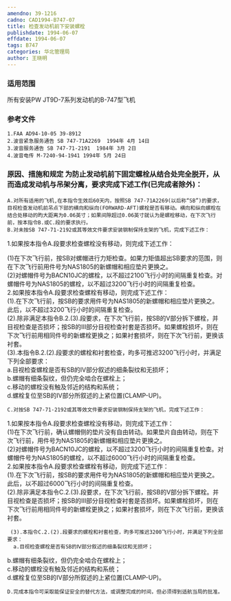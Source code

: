 ```yaml
---
amendno: 39-1216  
cadno: CAD1994-B747-07  
title: 检查发动机前下安装螺栓  
publishdate: 1994-06-07  
effdate: 1994-06-07  
tags: B747  
categories: 华北管理局  
author: 王晓明  
---
```

  
### 适用范围  
所有安装PW JT9D-7系列发动机的B-747型飞机  
  
<!--more-->  
### 参考文件  
    1.FAA AD94-10-05 39-8912  
    2.波音紧急服务通告 SB 747-71A2269  1994年 4月 14日  
    3.波音服务通告 SB 747-71-2191  1984年 3月 2日  
    4.波音电传 M-7240-94-1941 1994年 5月 24日  
  
### 原因、措施和规定     为防止发动机前下固定螺栓从结合处完全脱开，从而造成发动机与吊架分离，要求完成下述工作(已完成者除外)：  
    A.对所有适用的飞机,在本指令生效后60天内，按照SB 747-71A2269(以后称“SB”)的要求，目视检查发动机前吊点下部的横向和纵向(FORWARD-AFT)螺栓是否有移动。横向和纵向螺栓在结合处移动的昀大距离为0.06英寸；如果间隙超过0.06英寸就认为是螺栓移动，在下次飞行前，按本指令B.或C.段的要求执行。  
    B.对未按SB 747-71-2192或其等效文件要求安装钢制保持支架的飞机，完成下述工作：  
  
1.如果按本指令A.段要求检查螺栓没有移动，则完成下述工作：  
  
(1)在下次飞行前，按SB对螺帽进行力矩检查。如果力矩值超出SB要求的范围，则在下次飞行前用件号为NAS1805的新螺帽和相应垫片更换之。  
     (2)对螺帽件号为BACN10JC的螺栓，以不超过2100飞行小时的间隔重复检查。对螺帽件号为NAS1805的螺栓，以不超过3200飞行小时的间隔重复检查。  
2.如果按本指令A.段要求检查螺栓有移动，则完成下述工作：  
(1).在下次飞行前，按SB的要求用件号为NAS1805的新螺帽和相应垫片更换之。此后，以不超过3200飞行小时的间隔重复检查。  
     (2).除非满足本指令B.2.(3).段要求，在下次飞行前，按SB的V部分拆下螺栓，并目视检查是否损坏；按SB的Ⅲ部分目视检查衬套是否损坏。如果螺栓损坏，则在下次飞行前用相同件号的新螺栓更换之；如果衬套损坏，则在下次飞行前，更换该衬套。  
     (3).本指令B.2.(2).段要求的螺栓和衬套检查，昀多可推迟3200飞行小时，并满足下列全部要求：  
      a.目视检查螺栓是否有SB的Ⅳ部分叙述的细条裂纹和无损坏；  
b.螺帽有细条裂纹，但仍完全啮合在螺栓上；  
c.移动的螺栓没有触及邻近的结构和系统；  
d.螺栓复位至SB的Ⅳ部分所叙述的上紧位置(CLAMP-UP)。  
  
    C.对按SB 747-71-2192或其等效文件要求安装钢制保持支架的飞机，完成下述工作：  
1.如果按本指令A.段要求检查螺栓没有移动，则完成下述工作：  
     (1)在下次飞行前，确认螺帽侧的垫片没有自由转动。如果垫片自由转动，则在下次飞行前，用件号为NAS1805的新螺帽和相应垫片更换之。  
     (2)对螺帽件号为BACN10JC的螺栓，以不超过3200飞行小时的间隔重复检查。对螺帽件号为NAS1805的螺栓，以不超过6000飞行小时的间隔重复检查。  
2.如果按本指令A.段要求检查螺栓有移动，则完成下述工作：  
(1).在下次飞行前，按SB的要求用件号为NAS1805的新螺帽和相应垫片更换之。此后，以不超过6000飞行小时的间隔重复检查。  
     (2).除非满足本指令C.2.(3).段要求，在下次飞行前，按SB的Ⅴ部分拆下螺栓。并目视检查是否损坏；按SB的Ⅲ部分目视检查衬套是否损坏。如果螺栓损坏，则在下次飞行前用相同件号的新螺栓更换之；如果衬套损坏，则在下次飞行前，更换该衬套。  
  
  
     (3).本指令C.2.(2).段要求的螺栓和衬套检查，昀多可推迟3200飞行小时，并满足下列全部要求：  
      a.目视检查螺栓是否有SB的Ⅳ部分叙述的细条裂纹和无损坏；  
b.螺帽有细条裂纹，但仍完全啮合在螺栓上；  
c.移动的螺栓没有触及邻近的结构和系统；  
d.螺栓复位至SB的Ⅳ部分所叙述的上紧位置(CLAMP-UP)。  
  
    D.完成本指令可采取能保证安全的替代方法，或调整完成的时间，但必须得到适航当局的批准。  
  
